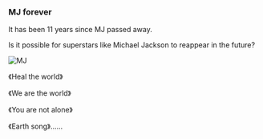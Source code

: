 ### MJ forever

It has been 11 years since MJ passed away.

Is it possible for superstars like Michael Jackson to reappear in the future?

![MJ](https://pic2.zhimg.com/50/v2-7a5b3a86b49c6040971c2cf486b7c81d_hd.jpg)

《Heal the world》

《We are the world》

《You are not alone》

《Earth song》……

